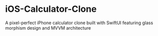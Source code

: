 # iOS-Calculator-Clone
A pixel-perfect iPhone calculator clone built with SwiftUI featuring glass morphism design and MVVM architecture
